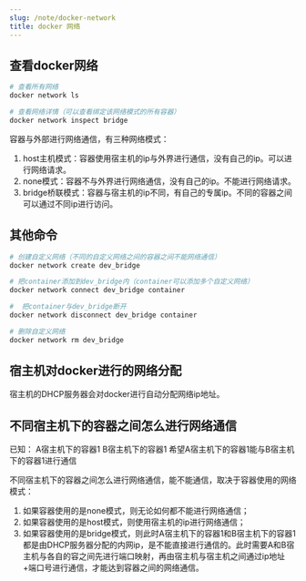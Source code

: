 ```yaml
---
slug: /note/docker-network
title: docker 网络
---
```

## 查看docker网络

```bash
# 查看所有网络
docker network ls

# 查看网络详情（可以查看绑定该网络模式的所有容器）
docker network inspect bridge
```

容器与外部进行网络通信，有三种网络模式：
1. host主机模式：容器使用宿主机的ip与外界进行通信，没有自己的ip。可以进行网络请求。
2. none模式：容器不与外界进行网络通信，没有自己的ip。不能进行网络请求。
3. bridge桥联模式：容器与宿主机的ip不同，有自己的专属ip。不同的容器之间可以通过不同ip进行访问。

## 其他命令

```bash
# 创建自定义网络（不同的自定义网络之间的容器之间不能网络通信）
docker network create dev_bridge

# 把container添加到dev_bridge内（container可以添加多个自定义网络）
docker network connect dev_bridge container

#  把container与dev_bridge断开
docker network disconnect dev_bridge container

# 删除自定义网络
docker network rm dev_bridge

```

## 宿主机对docker进行的网络分配
宿主机的DHCP服务器会对docker进行自动分配网络ip地址。

## 不同宿主机下的容器之间怎么进行网络通信

已知：
A宿主机下的容器1
B宿主机下的容器1
希望A宿主机下的容器1能与B宿主机下的容器1进行通信

不同宿主机下的容器之间怎么进行网络通信，能不能通信，取决于容器使用的网络模式：
1. 如果容器使用的是none模式，则无论如何都不能进行网络通信；
2. 如果容器使用的是host模式，则使用宿主机的ip进行网络通信；
3. 如果容器使用的是bridge模式，则此时A宿主机下的容器1和B宿主机下的容器1都是由DHCP服务器分配的内网ip，是不能直接进行通信的。此时需要A和B宿主机与各自的容之间先进行端口映射，再由宿主机与宿主机之间通过ip地址+端口号进行通信，才能达到容器之间的网络通信。
